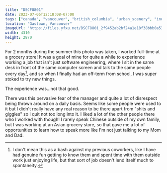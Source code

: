 ```yaml
---
title: "DSCF8801"
date: 2023-07-05T12:18:08-07:00
tags: ["canada", "vancouver", "british_columbia", "urban_scenery", "indoor_scene", "food_and_drink"]
location: "Gastown, Vancouver"
imageUrl: "https://files.yfxu.net/DSCF8801_2f9452ab2bf24a1e18f38bbb0a53a219.jpg"
width: 4310
height: 2870
---
```


For 2 months during the summer this photo was taken, I worked full-time at a grocery store! It was a goal of mine for quite a while to experience working a job that isn't just software engineering, where I sit in the same desk in front of the same computer screen and talk to the same people every day[^1], and so when I finally had an off-term from school, I was super stoked to try new things.

The experience was...not that good.

There was this pervasive fear of the manager and quite a lot of disrespect being thrown around on a daily basis. Seems like some people were used to it but I didn't really have any real reason to be there apart from "shits and giggles" so I quit not too long into it. I liked a lot of the other people there who I worked with though! I rarely speak Chinese outside of my own family, but I was working at an Asian grocery store, so that gave me a lot of opportunities to learn how to speak more like I'm not just talking to my Mom and Dad.

[^1]: I don't mean this as a bash against my previous coworkers, like I have had genuine fun getting to know them and spent time with them outside work just enjoying life, but that sort of job doesn't lend itself much to spontaneity.